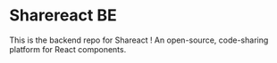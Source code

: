 # Sharereact BE
This is the backend repo for Shareact ! An open-source, code-sharing platform for React components.